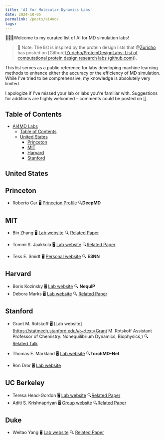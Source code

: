 ```yaml
---
title: 'AI for Molecular Dynamics Labs'
date: 2024-10-05
permalink: /posts/ai4md/
tags:
---
```



🤗🤗🤗Welcome to my curated list of AI for MD simulation labs! 

> 📝 Note: The list is inspired by the protein design lists that @[Zuricho](https://github.com/Zuricho) has posted on [Github]([Zuricho/ProteinDesignLabs: List of computational protein design research labs (github.com)](https://github.com/Zuricho/ProteinDesignLabs/tree/main)).

This list serves as a public reference for labs developing machine learning methods to enhance either the accuracy or the efficiency of MD simulation. While I've tried to be comprehensive, my knowledge is absolutely very limited. 

I apologize if I've missed your lab or labs you're familiar with. Suggestions for additions are highly welcomed – comments could be posted on [].



## Table of Contents

* [AI4MD Labs](#AI-for-MD-labs)
  * [Table of Contents](#table-of-contents)
  * [United States](#united-states)
    * [Princeton](#Princeton)
    * [MIT](#mit)
    * [Harvard](#harvard)
    * [Stanford](#stanford)

## United States

## Princeton

* Roberto Car 🖥️ [Princeton Profile](https://chemistry.princeton.edu/faculty-research/faculty/roberto-car/) 🔍**DeepMD**

## MIT

* Bin Zhang 🖥️ [Lab website](https://zhanggroup.mit.edu/team.html) 🔍 [Related Paper](https://doi.org/10.1021/acscentsci.3c01160)

* Tommi S. Jaakkola 🖥️ [Lab website](https://people.csail.mit.edu/tommi/people.html) 🔍[Related Paper](https://arxiv.org/pdf/2210.07237)

* Tess E. Smidt 🖥️ [Personal website](https://blondegeek.github.io/) 🔍 **E3NN**

## Harvard

* Boris Kozinsky 🖥️ [Lab website](https://mir.g.harvard.edu/people) 🔍 **NequIP**
* Debora Marks 🖥️ [Lab website](https://www.deboramarkslab.com/members)  🔍 [Related Paper](https://openreview.net/pdf?id=Byg3y3C9Km)

## Stanford

* Grant M. Rotskoff 🖥️ [Lab website](https://statmech.stanford.edu/#:~:text=Grant M. Rotskoff Assistant Professor of Chemistry. Nonequilibrium Dynamics, Biophysics,) 🔍 [Related Talk](https://www.youtube.com/watch?v=eQy9jSobLfI)

* Thomas E. Markland 🖥️ [Lab website](https://web.stanford.edu/group/markland/group.html) 🔍**TorchMD-Net**

* Ron Dror 🖥️ [Lab website](https://web.stanford.edu/group/markland/group.html)

## UC Berkeley

* Teresa Head-Gordon 🖥️ [Lab website](https://thglab.berkeley.edu/group/) 🔍[Related Paper](https://arxiv.org/pdf/2405.02247)
* Aditi S. Krishnapriyan 🖥️ [Group website](https://a1k12.github.io/#:~:text=Assistant%20Professor,%20UC%20Berkeley.%20Chemical%20Engineering%20and%20EECS.%20I%20am) 🔍[Related Paper](https://arxiv.org/abs/2402.13984)

## Duke

* Weitao Yang 🖥️ [Lab website](https://yanglab.chem.duke.edu) 🔍 [Related Paper](h[ttps://doi.org/10.1063/5.0142280](https://doi.org/10.1063/5.0142280))



